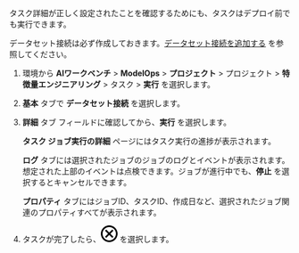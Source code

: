 タスク詳細が正しく設定されたことを確認するためにも、タスクはデプロイ前でも実行できます。

データセット接続は必ず作成しておきます。[データセット接続を追加する](vpe1725389258480.md) を参照してください。

1.  環境から **AIワークベンチ** > **ModelOps** > **プロジェクト** > プロジェクト > **特徴量エンジニアリング** > タスク > **実行** を選択します。


1.  **基本** タブで **データセット接続** を選択します。


1.  **詳細** タブ フィールドに確認してから、**実行** を選択します。

    **タスク ジョブ実行の詳細** ページにはタスク実行の進捗が表示されます。

    **ログ** タブには選択されたジョブのジョブのログとイベントが表示されます。想定された上部のイベントは点検できます。ジョブが進行中でも、**停止** を選択するとキャンセルできます。

    **プロパティ** タブにはジョブID、タスクID、作成日など、選択されたジョブ関連のプロパティすべてが表示されます。


1.  タスクが完了したら、![クローズ アイコン](Images/teg1680569591203.svg) を選択します。


